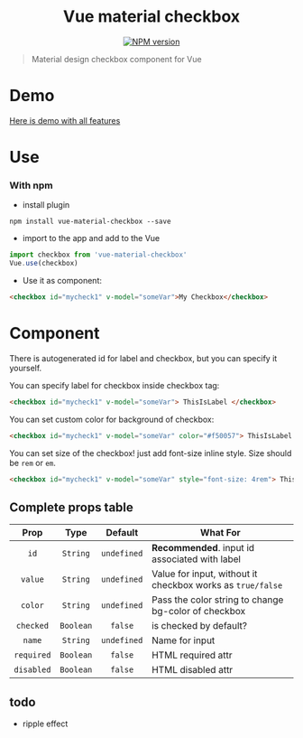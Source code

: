 <h1 align="center">Vue material checkbox</h1>

<p align="center">
<a href="https://www.npmjs.com/package/vue-material-checkbox">
<img src="https://img.shields.io/npm/v/vue-material-checkbox.svg" alt="NPM version">
</a>
</p>

> Material design checkbox component for Vue

# Demo
[Here is demo with all features](https://romanrei.github.io/vue-material-checkbox/)

# Use
### With npm
- install plugin
```
npm install vue-material-checkbox --save
```
- import to the app and add to the Vue
```javascript
import checkbox from 'vue-material-checkbox'
Vue.use(checkbox)
```
- Use it as component:
```html
<checkbox id="mycheck1" v-model="someVar">My Checkbox</checkbox>
```

# Component
There is autogenerated id for label and checkbox, but you can specify it yourself.

You can specify label for checkbox inside checkbox tag:
```html
<checkbox id="mycheck1" v-model="someVar"> ThisIsLabel </checkbox>
```

You can set custom color for background of checkbox:
```html
<checkbox id="mycheck1" v-model="someVar" color="#f50057"> ThisIsLabel </checkbox>
```

You can set size of the checkbox! just add font-size inline style. Size should be `rem` or `em`.
```html
<checkbox id="mycheck1" v-model="someVar" style="font-size: 4rem"> ThisIsLabel </checkbox>
```

## Complete props table

| Prop | Type | Default | What For|
|:-:|:-:|:-:|---|
| `id` | `String` | `undefined` | **Recommended**. input id associated with label |
| `value` | `String` | `undefined` | Value for input, without it checkbox works as `true/false` |
| `color` | `String` | `undefined` | Pass the color string to change bg-color of checkbox |
| `checked` | `Boolean` | `false` | is checked by default? |
| `name` | `String` | `undefined` | Name for input |
| `required` | `Boolean` | `false` | HTML required attr |
| `disabled` | `Boolean` | `false` | HTML disabled attr |

## todo
- ripple effect